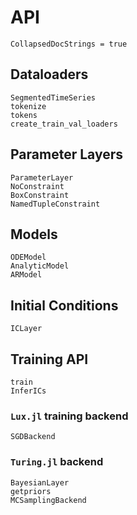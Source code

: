# API

```@meta
CollapsedDocStrings = true
```


## Dataloaders
```@docs
SegmentedTimeSeries
tokenize
tokens
create_train_val_loaders
```

## Parameter Layers
```@docs
ParameterLayer
NoConstraint
BoxConstraint
NamedTupleConstraint
```

## Models
```@docs
ODEModel
AnalyticModel
ARModel
```

## Initial Conditions
```@docs
ICLayer
```

## Training API
```@docs
train
InferICs
```

### `Lux.jl` training backend
```@docs
SGDBackend
```

### `Turing.jl` backend
```@docs
BayesianLayer
getpriors
MCSamplingBackend
```
